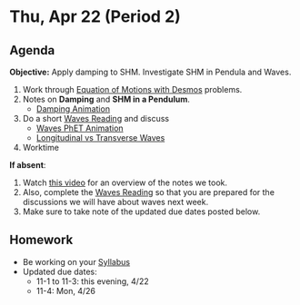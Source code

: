 Thu, Apr 22 (Period 2)
==================    
  
Agenda    
---------    
**Objective:** Apply damping to SHM.  Investigate SHM in Pendula and Waves.
  
1.  Work through [Equation of Motions with Desmos](https://avon.schoology.com/page/4872547273) problems.  
2. Notes on **Damping** and **SHM in a Pendulum**.
	- [Damping Animation](https://www.geogebra.org/m/sAAwEXgy)
3. Do a short [Waves Reading][read] and discuss
	- [Waves PhET Animation](https://phet.colorado.edu/sims/html/wave-on-a-string/latest/wave-on-a-string_en.html)
	- [Longitudinal vs Transverse Waves](https://www.acs.psu.edu/drussell/demos/waves/wavemotion.html)
4. Worktime

  
**If absent**: 

1. Watch [this video](https://youtu.be/ObTnw3mamlw) for an overview of the notes we took.
2. Also, complete the [Waves Reading][read] so that you are prepared for the discussions we will have about waves next week.
3. Make sure to take note of the updated due dates posted below.

  
Homework     
-------------    
- Be working on your [Syllabus][syl] 
- Updated due dates: 
	- 11-1 to 11-3: this evening, 4/22
	- 11-4: Mon, 4/26
  
[syl]: https://avon.schoology.com/course/2624603229/materials?f=369843503
[lab]: https://avon.schoology.com/assignment/4882381987/
[read]: https://avon.schoology.com/course/2624603229/materials/gp/4888823570
<!--stackedit_data:
eyJoaXN0b3J5IjpbLTEzMTkzMzY5NTAsLTI3MDY2OTQ3OSwtMz
Q5MDMyODEsLTk2MDA0NjA1MiwxMzc4NTQ1ODA0LDE0MDY0MTMy
NjUsLTI0NTEwODg3MywxMTk1MDU2MzE4LDIwMTMwNTY1MzIsLT
IxMTk5MzgwMjQsLTEyMjQ4ODI2NTQsLTMxODA0NjQwMiwtMTc5
Mjg4MjQ4LC00MTE1OTQ3NzksLTEzMDA2MDIzNzMsLTEwMDE2OT
UzMDQsMTE5MzY4NjAyNiwtMTc5ODEwMTY2LC0xNDU4Njg5NTYy
LC05MTc5Mjg0MjJdfQ==
-->